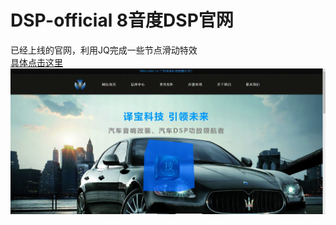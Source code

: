 # DSP-official 8音度DSP官网
已经上线的官网，利用JQ完成一些节点滑动特效<br>
[具体点击这里](https://bx-712.github.io/DSP-official/index.html)
![8Yindu](https://github.com/bx-712/DSP-official/raw/master/official.webp)
